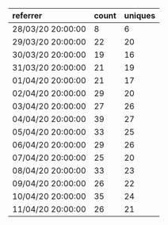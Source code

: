 | referrer          | count | uniques |
| :---------------- | :---- | :------ |
| 28/03/20 20:00:00 | 8     | 6       |
| 29/03/20 20:00:00 | 22    | 20      |
| 30/03/20 20:00:00 | 19    | 16      |
| 31/03/20 20:00:00 | 21    | 19      |
| 01/04/20 20:00:00 | 21    | 17      |
| 02/04/20 20:00:00 | 29    | 20      |
| 03/04/20 20:00:00 | 27    | 26      |
| 04/04/20 20:00:00 | 39    | 27      |
| 05/04/20 20:00:00 | 33    | 25      |
| 06/04/20 20:00:00 | 29    | 26      |
| 07/04/20 20:00:00 | 25    | 20      |
| 08/04/20 20:00:00 | 33    | 23      |
| 09/04/20 20:00:00 | 26    | 22      |
| 10/04/20 20:00:00 | 35    | 24      |
| 11/04/20 20:00:00 | 26    | 21      |